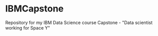 # IBMCapstone
Repository for my IBM Data Science course Capstone - "Data scientist working for Space Y"

